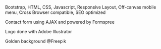 Bootstrap, HTML, CSS, Javascript, Responsive Layout, Off-canvas mobile menu, Cross Browser compatible, SEO optimized

Contact form using AJAX and powered by Formspree

Logo done with Adobe Illustrator

Golden background @Freepik

